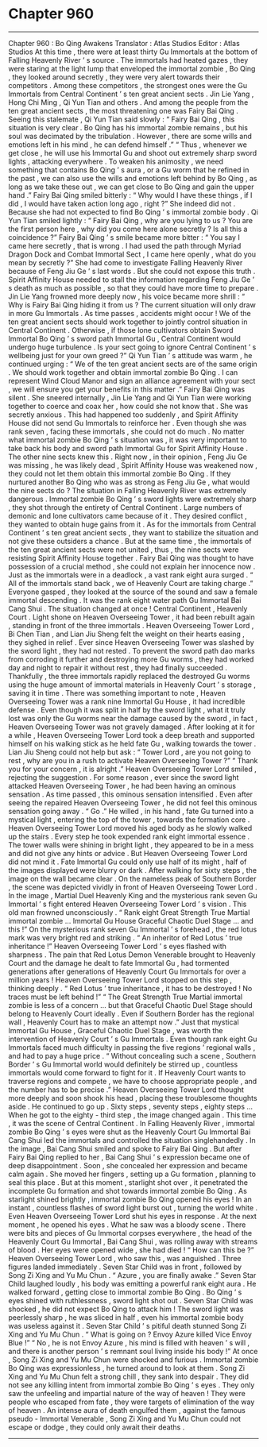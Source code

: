 
# Chapter 960


---

Chapter 960 : Bo Qing Awakens
Translator :
Atlas Studios
Editor :
Atlas Studios
At this time , there were at least thirty Gu Immortals at the bottom of Falling Heavenly River ’ s source .
The immortals had heated gazes , they were staring at the light lump that enveloped the immortal zombie , Bo Qing , they looked around secretly , they were very alert towards their competitors .
Among these competitors , the strongest ones were the Gu Immortals from Central Continent ’ s ten great ancient sects .
Jin Lie Yang , Hong Chi Ming , Qi Yun Tian and others .
And among the people from the ten great ancient sects , the most threatening one was Fairy Bai Qing .
Seeing this stalemate , Qi Yun Tian said slowly : “ Fairy Bai Qing , this situation is very clear . Bo Qing has his immortal zombie remains , but his soul was decimated by the tribulation . However , there are some wills and emotions left in his mind , he can defend himself .”
“ Thus , whenever we get close , he will use his Immortal Gu and shoot out extremely sharp sword lights , attacking everywhere . To weaken his animosity , we need something that contains Bo Qing ’ s aura , or a Gu worm that he refined in the past , we can also use the wills and emotions left behind by Bo Qing , as long as we take these out , we can get close to Bo Qing and gain the upper hand .”
Fairy Bai Qing smiled bitterly : “ Why would I have these things , if I did , I would have taken action long ago , right ?”
She indeed did not .
Because she had not expected to find Bo Qing ’ s immortal zombie body .
Qi Yun Tian smiled lightly : “ Fairy Bai Qing , why are you lying to us ? You are the first person here , why did you come here alone secretly ? Is all this a coincidence ?”
Fairy Bai Qing ’ s smile became more bitter : “ You say I came here secretly , that is wrong . I had used the path through Myriad Dragon Dock and Combat Immortal Sect , I came here openly , what do you mean by secretly ?”
She had come to investigate Falling Heavenly River because of Feng Jiu Ge ’ s last words .
But she could not expose this truth .
Spirit Affinity House needed to stall the information regarding Feng Jiu Ge ’ s death as much as possible , so that they could have more time to prepare .
Jin Lie Yang frowned more deeply now , his voice became more shrill : “ Why is Fairy Bai Qing hiding it from us ? The current situation will only draw in more Gu Immortals . As time passes , accidents might occur ! We of the ten great ancient sects should work together to jointly control situation in Central Continent . Otherwise , if those lone cultivators obtain Sword Immortal Bo Qing ’ s sword path Immortal Gu , Central Continent would undergo huge turbulence . Is your sect going to ignore Central Continent ’ s wellbeing just for your own greed ?”
Qi Yun Tian ’ s attitude was warm , he continued urging : “ We of the ten great ancient sects are of the same origin . We should work together and obtain immortal zombie Bo Qing . I can represent Wind Cloud Manor and sign an alliance agreement with your sect , we will ensure you get your benefits in this matter .”
Fairy Bai Qing was silent .
She sneered internally , Jin Lie Yang and Qi Yun Tian were working together to coerce and coax her , how could she not know that .
She was secretly anxious .
This had happened too suddenly , and Spirit Affinity House did not send Gu Immortals to reinforce her .
Even though she was rank seven , facing these immortals , she could not do much .
No matter what immortal zombie Bo Qing ’ s situation was , it was very important to take back his body and sword path Immortal Gu for Spirit Affinity House .
The other nine sects knew this .
Right now , in their opinion , Feng Jiu Ge was missing , he was likely dead , Spirit Affinity House was weakened now , they could not let them obtain this immortal zombie Bo Qing .
If they nurtured another Bo Qing who was as strong as Feng Jiu Ge , what would the nine sects do ?
The situation in Falling Heavenly River was extremely dangerous .
Immortal zombie Bo Qing ’ s sword lights were extremely sharp , they shot through the entirety of Central Continent .
Large numbers of demonic and lone cultivators came because of it . They desired conflict , they wanted to obtain huge gains from it .
As for the immortals from Central Continent ’ s ten great ancient sects , they want to stabilize the situation and not give these outsiders a chance .
But at the same time , the immortals of the ten great ancient sects were not united , thus , the nine sects were resisting Spirit Affinity House together .
Fairy Bai Qing was thought to have possession of a crucial method , she could not explain her innocence now .
Just as the immortals were in a deadlock , a vast rank eight aura surged .
“ All of the immortals stand back , we of Heavenly Court are taking charge .”
Everyone gasped , they looked at the source of the sound and saw a female immortal descending .
It was the rank eight water path Gu Immortal Bai Cang Shui .
The situation changed at once !
Central Continent , Heavenly Court .
Light shone on Heaven Overseeing Tower , it had been rebuilt again , standing in front of the three immortals .
Heaven Overseeing Tower Lord , Bi Chen Tian , and Lian Jiu Sheng felt the weight on their hearts easing , they sighed in relief .
Ever since Heaven Overseeing Tower was slashed by the sword light , they had not rested .
To prevent the sword path dao marks from corroding it further and destroying more Gu worms , they had worked day and night to repair it without rest , they had finally succeeded .
Thankfully , the three immortals rapidly replaced the destroyed Gu worms using the huge amount of immortal materials in Heavenly Court ’ s storage , saving it in time .
There was something important to note , Heaven Overseeing Tower was a rank nine Immortal Gu House , it had incredible defense . Even though it was split in half by the sword light , what it truly lost was only the Gu worms near the damage caused by the sword , in fact , Heaven Overseeing Tower was not gravely damaged .
After looking at it for a while , Heaven Overseeing Tower Lord took a deep breath and supported himself on his walking stick as he held fate Gu , walking towards the tower .
Lian Jiu Sheng could not help but ask : “ Tower Lord , are you not going to rest , why are you in a rush to activate Heaven Overseeing Tower ?”
“ Thank you for your concern , it is alright .” Heaven Overseeing Tower Lord smiled , rejecting the suggestion .
For some reason , ever since the sword light attacked Heaven Overseeing Tower , he had been having an ominous sensation .
As time passed , this ominous sensation intensified .
Even after seeing the repaired Heaven Overseeing Tower , he did not feel this ominous sensation going away .
“ Go .” He willed , in his hand , fate Gu turned into a mystical light , entering the top of the tower , towards the formation core .
Heaven Overseeing Tower Lord moved his aged body as he slowly walked up the stairs .
Every step he took expended rank eight immortal essence .
The tower walls were shining in bright light , they appeared to be in a mess and did not give any hints or advice .
But Heaven Overseeing Tower Lord did not mind it .
Fate Immortal Gu could only use half of its might , half of the images displayed were blurry or dark .
After walking for sixty steps , the image on the wall became clear .
On the nameless peak of Southern Border , the scene was depicted vividly in front of Heaven Overseeing Tower Lord .
In the image , Martial Duel Heavenly King and the mysterious rank seven Gu Immortal ’ s fight entered Heaven Overseeing Tower Lord ’ s vision .
This old man frowned unconsciously .
“ Rank eight Great Strength True Martial immortal zombie … Immortal Gu House Graceful Chaotic Duel Stage … and this !”
On the mysterious rank seven Gu Immortal ’ s forehead , the red lotus mark was very bright red and striking .
“ An inheritor of Red Lotus ’ true inheritance !”
Heaven Overseeing Tower Lord ’ s eyes flashed with sharpness .
The pain that Red Lotus Demon Venerable brought to Heavenly Court and the damage he dealt to fate Immortal Gu , had tormented generations after generations of Heavenly Court Gu Immortals for over a million years !
Heaven Overseeing Tower Lord stopped on this step , thinking deeply .
“ Red Lotus ’ true inheritance , it has to be destroyed ! No traces must be left behind !”
“ The Great Strength True Martial immortal zombie is less of a concern … but that Graceful Chaotic Duel Stage should belong to Heavenly Court ideally . Even if Southern Border has the regional wall , Heavenly Court has to make an attempt now .”
Just that mystical Immortal Gu House , Graceful Chaotic Duel Stage , was worth the intervention of Heavenly Court ’ s Gu Immortals .
Even though rank eight Gu Immortals faced much difficulty in passing the five regions ’ regional walls , and had to pay a huge price .
“ Without concealing such a scene , Southern Border ’ s Gu Immortal world would definitely be stirred up , countless immortals would come forward to fight for it . If Heavenly Court wants to traverse regions and compete , we have to choose appropriate people , and the number has to be precise .”
Heaven Overseeing Tower Lord thought more deeply and soon shook his head , placing these troublesome thoughts aside .
He continued to go up .
Sixty steps , seventy steps , eighty steps …
When he got to the eighty - third step , the image changed again .
This time , it was the scene of Central Continent .
In Falling Heavenly River , immortal zombie Bo Qing ’ s eyes were shut as the Heavenly Court Gu Immortal Bai Cang Shui led the immortals and controlled the situation singlehandedly .
In the image , Bai Cang Shui smiled and spoke to Fairy Bai Qing .
But after Fairy Bai Qing replied to her , Bai Cang Shui ’ s expression became one of deep disappointment .
Soon , she concealed her expression and became calm again .
She moved her fingers , setting up a Gu formation , planning to seal this place .
But at this moment , starlight shot over , it penetrated the incomplete Gu formation and shot towards immortal zombie Bo Qing .
As starlight shined brightly , immortal zombie Bo Qing opened his eyes !
In an instant , countless flashes of sword light burst out , turning the world white .
Even Heaven Overseeing Tower Lord shut his eyes in response .
At the next moment , he opened his eyes .
What he saw was a bloody scene .
There were bits and pieces of Gu Immortal corpses everywhere , the head of the Heavenly Court Gu Immortal , Bai Cang Shui , was rolling away with streams of blood .
Her eyes were opened wide , she had died !
“ How can this be ?” Heaven Overseeing Tower Lord , who saw this , was anguished .
Three figures landed immediately .
Seven Star Child was in front , followed by Song Zi Xing and Yu Mu Chun .
“ Azure , you are finally awake .” Seven Star Child laughed loudly , his body was emitting a powerful rank eight aura .
He walked forward , getting close to immortal zombie Bo Qing .
Bo Qing ’ s eyes shined with ruthlessness , sword light shot out .
Seven Star Child was shocked , he did not expect Bo Qing to attack him !
The sword light was peerlessly sharp , he was sliced in half , even his immortal zombie body was useless against it .
Seven Star Child ’ s pitiful death stunned Song Zi Xing and Yu Mu Chun .
“ What is going on ? Envoy Azure killed Vice Envoy Blue !”
“ No , he is not Envoy Azure , his mind is filled with heaven ’ s will , and there is another person ’ s remnant soul living inside his body !”
At once , Song Zi Xing and Yu Mu Chun were shocked and furious .
Immortal zombie Bo Qing was expressionless , he turned around to look at them .
Song Zi Xing and Yu Mu Chun felt a strong chill , they sank into despair .
They did not see any killing intent from immortal zombie Bo Qing ’ s eyes .
They only saw the unfeeling and impartial nature of the way of heaven !
They were people who escaped from fate , they were targets of elimination of the way of heaven .
An intense aura of death engulfed them , against the famous pseudo - Immortal Venerable , Song Zi Xing and Yu Mu Chun could not escape or dodge , they could only await their deaths .

---


